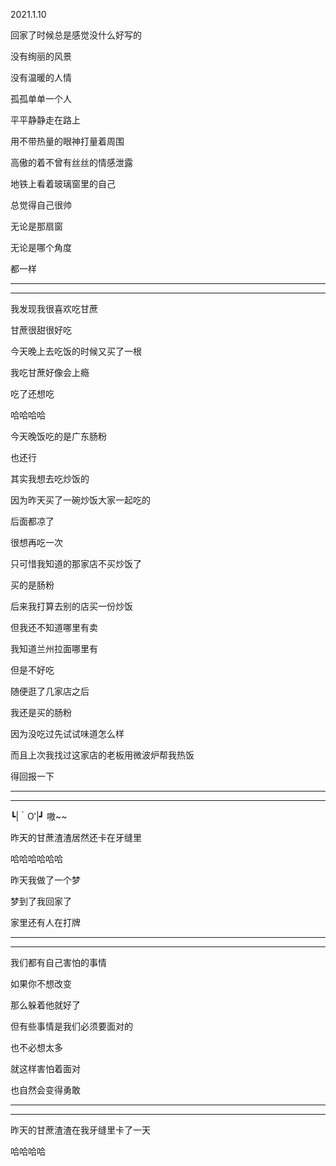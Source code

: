 2021.1.10

回家了时候总是感觉没什么好写的

没有绚丽的风景

没有温暖的人情

孤孤单单一个人

平平静静走在路上

用不带热量的眼神打量着周围

高傲的着不曾有丝丝的情感泄露

地铁上看着玻璃窗里的自己

总觉得自己很帅

无论是那扇窗

无论是哪个角度

都一样

-----

-------

我发现我很喜欢吃甘蔗

甘蔗很甜很好吃

今天晚上去吃饭的时候又买了一根

我吃甘蔗好像会上瘾

吃了还想吃

哈哈哈哈

今天晚饭吃的是广东肠粉

也还行

其实我想去吃炒饭的

因为昨天买了一碗炒饭大家一起吃的

后面都凉了

很想再吃一次

只可惜我知道的那家店不买炒饭了

买的是肠粉

后来我打算去别的店买一份炒饭

但我还不知道哪里有卖

我知道兰州拉面哪里有

但是不好吃

随便逛了几家店之后

我还是买的肠粉

因为没吃过先试试味道怎么样

而且上次我找过这家店的老板用微波炉帮我热饭

得回报一下

---

-------



┗|｀O′|┛ 嗷~~

昨天的甘蔗渣渣居然还卡在牙缝里

哈哈哈哈哈哈

昨天我做了一个梦

梦到了我回家了

家里还有人在打牌

-------

-----

我们都有自己害怕的事情

如果你不想改变

那么躲着他就好了

但有些事情是我们必须要面对的

也不必想太多

就这样害怕着面对

也自然会变得勇敢

--------

---------

昨天的甘蔗渣渣在我牙缝里卡了一天

哈哈哈哈